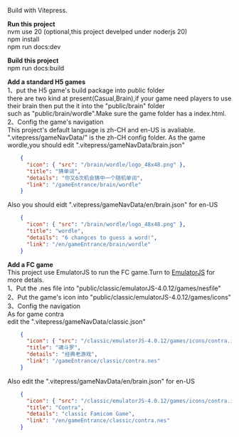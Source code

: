 Build with Vitepress.

**Run this project**  
nvm use 20 (optional,this project develped under noderjs 20)  
npm install  
npm run docs:dev  

**Build this project**  
npm run docs:build   

**Add a standard H5 games**  
1、put the H5 game's build package into public folder  
there are two kind at present(Casual,Brain),if your game need players to use their brain then put the it into the "public/brain" folder  
such as "public/brain/wordle".Make sure the game folder has a index.html.  
2、Config the game's navigation  
This project's default language is zh-CH and en-US is avaliable.  
".vitepress/gameNavData/" is the zh-CH config folder. As the game wordle,you should edit ".vitepress/gameNavData/brain.json"  
```json
    {
      "icon": { "src": "/brain/wordle/logo_48x48.png" },
      "title": "猜单词",
      "details": "你又6次机会猜中一个随机单词",
      "link": "/gameEntrance/brain/wordle"
    }
```
Also you should eidt ".vitepress/gameNavData/en/brain.json" for en-US
```json
    {
      "icon": { "src": "/brain/wordle/logo_48x48.png" },
      "title": "wordle",
      "details": "6 changces to guess a word!",
      "link": "/en/gameEntrance/brain/wordle"
    }
```

**Add a FC game**  
This project use EmulatorJS to run the FC game.Turn to [EmulatorJS](https://github.com/EmulatorJS/EmulatorJS) for more detals.  
1、Put the .nes file into "public/classic/emulatorJS-4.0.12/games/nesfile"  
2、Put the game's icon into "public/classic/emulatorJS-4.0.12/games/icons"  
3、Config the navigation  
As for game contra  
edit the ".vitepress/gameNavData/classic.json"
```json
    {
      "icon": { "src": "/classic/emulatorJS-4.0.12/games/icons/contra.ico" },
      "title": "魂斗罗",
      "details": "经典老游戏",
      "link": "/gameEntrance/classic/contra.nes"
    }
```
Also edit the ".vitepress/gameNavData/en/brain.json" for en-US
```json
    {
      "icon": { "src": "/classic/emulatorJS-4.0.12/games/icons/contra.ico" },
      "title": "Contra",
      "details": "classic Famicom Game",
      "link": "/en/gameEntrance/classic/contra.nes"
    }
```


